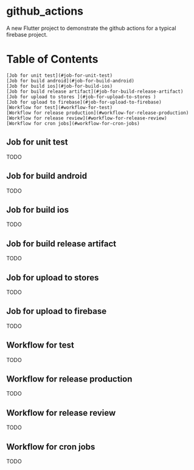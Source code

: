 # github_actions

A new Flutter project to demonstrate the github actions for a typical firebase project.

# Table of Contents

    [Job for unit test](#job-for-unit-test)
    [Job for build android](#job-for-build-android)
    [Job for build ios](#job-for-build-ios)
    [Job for build release artifact](#job-for-build-release-artifact)
    [Job for upload to stores ](#job-for-upload-to-stores )
    [Job for upload to firebase](#job-for-upload-to-firebase)
    [Workflow for test](#workflow-for-test)
    [Workflow for release production](#workflow-for-release-production)
    [Workflow for release review](#workflow-for-release-review)
    [Workflow for cron jobs](#workflow-for-cron-jobs)

## Job for unit test
TODO

## Job for build android
TODO

## Job for build ios
TODO

## Job for build release artifact
TODO

## Job for upload to stores 
TODO

## Job for upload to firebase
TODO

## Workflow for test
TODO

## Workflow for release production
TODO

## Workflow for release review
TODO

## Workflow for cron jobs
TODO